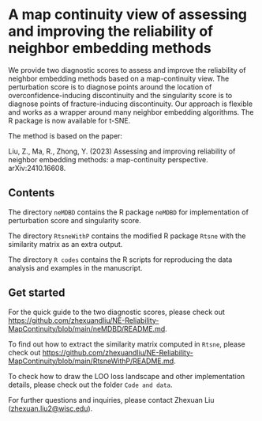 # A map continuity view of assessing and improving the reliability of neighbor embedding methods
We provide two diagnostic scores to assess and improve the reliability of neighbor embedding methods based on a map-continuity view. The perturbation score is to diagnose points around the location of overconfidence-inducing discontinuity and the singularity score is to diagnose points of fracture-inducing discontinuity. Our approach is flexible and works as a wrapper around many neighbor embedding algorithms. The R package is now available for t-SNE.

The method is based on the paper:

Liu, Z., Ma, R., Zhong, Y. (2023) Assessing and improving reliability of neighbor embedding methods: a map-continuity perspective. arXiv:2410.16608.

## Contents
The directory `neMDBD` contains the R package `neMDBD` for implementation of perturbation score and singularity score.

The directory `RtsneWithP` contains the modified R package `Rtsne` with the similarity matrix as an extra output.

The directory `R codes` contains the R scripts for reproducing the data analysis and examples in the manuscript.

## Get started
For the quick guide to the two diagnostic scores, please check out https://github.com/zhexuandliu/NE-Reliability-MapContinuity/blob/main/neMDBD/README.md.

To find out how to extract the similarity matrix computed in `Rtsne`, please check out https://github.com/zhexuandliu/NE-Reliability-MapContinuity/blob/main/RtsneWithP/README.md.

To check how to draw the LOO loss landscape and other implementation details, please check out the folder `Code and data`.

For further questions and inquiries, please contact Zhexuan Liu (zhexuan.liu2@wisc.edu).
